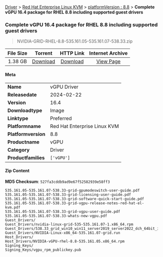 
[Driver](/README.md)  >  [Red Hat Enterprise Linux KVM](/index/Driver/Red_Hat_Enterprise_Linux_KVM.md)  >  [platformVersion : 8.8](/index/Driver/Red_Hat_Enterprise_Linux_KVM/8.8.md)  >  **Complete vGPU 16.4 package for RHEL 8.8 including supported guest drivers**


###    Complete vGPU 16.4 package for RHEL 8.8 including supported guest drivers

> NVIDIA-GRID-RHEL-8.8-535.161.05-535.161.07-538.33.zip   


| **File Size** | **Torrent**  | **HTTP Link** | **Internet Archive** |
|:-------------:|:------------:|:-------------:|:--------------------:|
| 1.38 GB |  [Download](https://archive.org/download/nvgpu_NVIDIA-GRID-RHEL-8.8-535.161.05-535.161.07-538.33.zip/nvgpu_NVIDIA-GRID-RHEL-8.8-535.161.05-535.161.07-538.33.zip_archive.torrent)       | [Download](https://archive.org/compress/nvgpu_NVIDIA-GRID-RHEL-8.8-535.161.05-535.161.07-538.33.zip) | [View Page](https://archive.org/details/nvgpu_NVIDIA-GRID-RHEL-8.8-535.161.05-535.161.07-538.33.zip)       |

#### Meta

<table>
<tr><td><strong>Name</strong></td><td>vGPU Driver</td></tr>
<tr><td><strong>Releasedate</strong></td><td>2024-02-22</td></tr>
<tr><td><strong>Version</strong></td><td>16.4</td></tr>
<tr><td><strong>Downloadtype</strong></td><td>Image</td></tr>
<tr><td><strong>Linktype</strong></td><td>Preferred</td></tr>
<tr><td><strong>Platformname</strong></td><td>Red Hat Enterprise Linux KVM</td></tr>
<tr><td><strong>Platformversion</strong></td><td>8.8</td></tr>
<tr><td><strong>Productname</strong></td><td>vGPU</td></tr>
<tr><td><strong>Category</strong></td><td>Driver</td></tr>
<tr><td><strong>Productfamilies</strong></td><td><code>['vGPU']</code></td></tr>
</table>

#### Zip Content

**MD5 Checksum**: `527fa3cddb9ad9e67f52582939e58ff3`

```text
535.161.05-535.161.07-538.33-grid-gpumodeswitch-user-guide.pdf
535.161.05-535.161.07-538.33-grid-licensing-user-guide.pdf
535.161.05-535.161.07-538.33-grid-software-quick-start-guide.pdf
535.161.05-535.161.07-538.33-grid-vgpu-release-notes-red-hat-el-kvm.pdf
535.161.05-535.161.07-538.33-grid-vgpu-user-guide.pdf
535.161.05-535.161.07-538.33-whats-new-vgpu.pdf
Guest_Drivers/
Guest_Drivers/nvidia-linux-grid-535-535.161.07-1.x86_64.rpm
Guest_Drivers/538.33_grid_win10_win11_server2019_server2022_dch_64bit_international.exe
Guest_Drivers/NVIDIA-Linux-x86_64-535.161.07-grid.run
Host_Drivers/
Host_Drivers/NVIDIA-vGPU-rhel-8.8-535.161.05.x86_64.rpm
Signing_Keys/
Signing_Keys/vgpu_rpm_publickey.pub
```